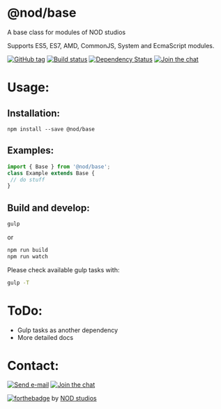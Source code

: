# @nod/base

A base class for modules of NOD studios

Supports ES5, ES7, AMD, CommonJS, System and EcmaScript modules.

[![GitHub tag][tag-image]][tag-url]
[![Build status][build-image]][build-url]
[![Dependency Status][david-image]][david-url]
[![Join the chat][gitter-image]][gitter-url]


# Usage:

## Installation:
```
npm install --save @nod/base
```

## Examples:

```javascript
import { Base } from '@nod/base';
class Example extends Base {
 // do stuff
}
```

## Build and develop:
```bash
gulp
```
or

```bash
npm run build
npm run watch

```
Please check available gulp tasks with:
```bash
gulp -T
```

# ToDo:
- Gulp tasks as another dependency
- More detailed docs

# Contact:
[![Send e-mail][mail-image]][mail-url]
[![Join the chat][gitter-image]][gitter-url]

[![forthebadge](http://forthebadge.com/images/badges/built-with-love.svg)](http://nod.st)
by [NOD studios](http://nod.st)


[logo-image]: ./image/logo.strap.png?raw=true
[repo-url]: https://github.com/NOD-studios/base
[david-url]: https://david-dm.org/NOD-studios/base
[david-image]: https://david-dm.org/NOD-studios/base.svg
[gitter-image]: https://img.shields.io/badge/GITTER-join%20chat-green.svg
[gitter-url]: http://bit.ly/NOD-chat
[mail-image]: https://img.shields.io/badge/send-email-green.svg
[mail-url]: mailto:hey@nod.st
[tag-image]: https://img.shields.io/github/tag/NOD-studios/base.svg
[tag-url]: https://github.com/NOD-studios/base/tags
[build-image]: https://travis-ci.org/NOD-studios/base.svg
[build-url]: https://travis-ci.org/NOD-studios/base
